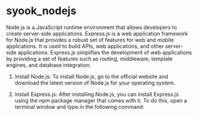 # syook_nodejs
Node.js is a JavaScript runtime environment that allows developers to create server-side applications. Express.js is a web application framework for Node.js that provides a robust set of features for web and mobile applications. It is used to build APIs, web applications, and other server-side applications. Express.js simplifies the development of web applications by providing a set of features such as routing, middleware, template engines, and database integration.
 1. Install Node.js: To install Node.js, go to the official website and download the latest version of Node.js for your operating system.

2. Install Express.js: After installing Node.js, you can install Express.js using the npm package manager that comes with it. To do this, open a terminal window and type in the following command: 
